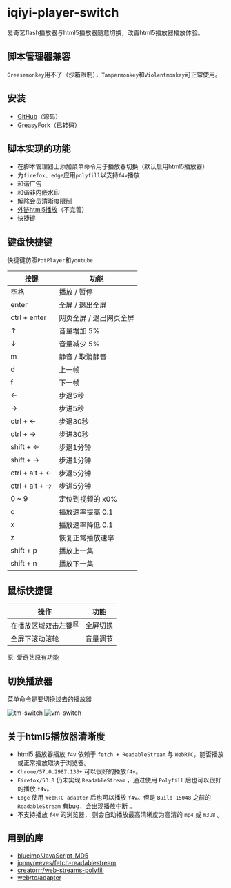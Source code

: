 # iqiyi-player-switch

爱奇艺flash播放器与html5播放器随意切换，改善html5播放器播放体验。

## 脚本管理器兼容
`Greasemonkey`用不了（沙箱限制），`Tampermonkey`和`Violentmonkey`可正常使用。

## 安装
* [GitHub](https://raw.githubusercontent.com/gooyie/userscript-iqiyi-player-switch/master/iqiyi-player-switch.user.js)（源码）
* [GreasyFork](https://greasyfork.org/zh-CN/scripts/28356-iqiyi-player-switch)（已转码）

## 脚本实现的功能
* 在脚本管理器上添加菜单命令用于播放器切换（默认启用html5播放器）
* 为`firefox`、`edge`应用`polyfill`以支持`f4v`播放
* 和谐广告
* 和谐非内嵌水印
* 解除会员清晰度限制
* [外链html5播放](https://github.com/gooyie/userscript-iqiyi-player-switch/issues/7)（不完善）
* 快捷键

## 键盘快捷键
快捷键仿照`PotPlayer`和`youtube`

| 按键 | 功能 |
| ---- | ---- |
| 空格 | 播放 / 暂停 |
| enter | 全屏 / 退出全屏 |
| ctrl + enter | 网页全屏 / 退出网页全屏 |
| ↑ | 音量增加 5% |
| ↓ | 音量减少 5% |
| m | 静音 / 取消静音 |
| d | 上一帧 |
| f | 下一帧 |
| ← | 步退5秒 |
| → | 步进5秒 |
| ctrl + ← | 步退30秒 |
| ctrl + → | 步进30秒 |
| shift + ← | 步退1分钟 |
| shift + → | 步进1分钟 |
| ctrl + alt + ← | 步退5分钟 |
| ctrl + alt + → | 步进5分钟 |
| 0 ~ 9 | 定位到视频的 x0%|
| c | 播放速率提高 0.1 |
| x | 播放速率降低 0.1 |
| z | 恢复正常播放速率 |
| shift + p | 播放上一集 |
| shift + n | 播放下一集 |

## 鼠标快捷键

| 操作 | 功能 |
| ---- | ---- |
| 在播放区域双击左键<sup>[原](#note)<sup> | 全屏切换 |
| 全屏下滚动滚轮 | 音量调节 |

<a name='note'>原</a>: 爱奇艺原有功能

## 切换播放器
菜单命令是要切换过去的播放器

![tm-switch](https://user-images.githubusercontent.com/25021141/27002463-abce11aa-4e15-11e7-96d3-00ba314dbfbe.png)
![vm-switch](https://user-images.githubusercontent.com/25021141/27002466-b3b9407e-4e15-11e7-8c43-c1c7129bd899.png)

## 关于html5播放器清晰度
  * html5 播放器播放 `f4v` 依赖于 `fetch + ReadableStream` 与 `WebRTC`，能否播放或正常播放取决于浏览器。
  * `Chrome/57.0.2987.133+` 可以很好的播放`f4v`。
  * `Firefox/53.0` 仍未实现 `ReadableStream` ，通过使用 `Polyfill` 后也可以很好的播放 `f4v`。
  * `Edge` 使用 `WebRTC adapter` 后也可以播放 `f4v`。但是 `Build 15048` 之前的 `ReadableStream` 有[bug](https://developer.microsoft.com/en-us/microsoft-edge/platform/issues/8196907/)，会出现播放中断  。
  * 不支持播放 `f4v` 的浏览器， 则会自动播放最高清晰度为高清的 `mp4` 或 `m3u8` 。

## 用到的库
* [blueimp/JavaScript-MD5](https://github.com/blueimp/JavaScript-MD5)
* [jonnyreeves/fetch-readablestream](https://github.com/jonnyreeves/fetch-readablestream)
* [creatorrr/web-streams-polyfill](https://github.com/creatorrr/web-streams-polyfill)
* [webrtc/adapter](https://github.com/webrtc/adapter)
